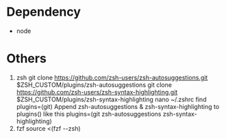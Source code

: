 # Dependency
- node
# Others
1. zsh
git clone https://github.com/zsh-users/zsh-autosuggestions.git $ZSH_CUSTOM/plugins/zsh-autosuggestions
git clone https://github.com/zsh-users/zsh-syntax-highlighting.git $ZSH_CUSTOM/plugins/zsh-syntax-highlighting
nano ~/.zshrc find plugins=(git)
Append zsh-autosuggestions & zsh-syntax-highlighting to plugins() like this
plugins=(git zsh-autosuggestions zsh-syntax-highlighting)
2. fzf
source <(fzf --zsh)
